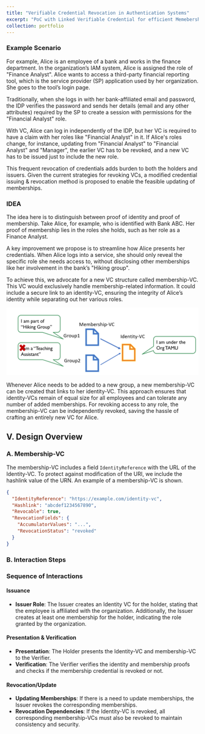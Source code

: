 ```yaml
---
title: "Verifiable Credential Revocation in Authentication Systems"
excerpt: "PoC with Linked Verifiable Credential for efficient Memebership Revocation<br/>"
collection: portfolio
---
```


### Example Scenario

For example, Alice is an employee of a bank and works in the finance department. In the organization’s IAM system, Alice is assigned the role of "Finance Analyst". Alice wants to access a third-party financial reporting tool, which is the service provider (SP) application used by her organization. She goes to the tool’s login page.

Traditionally, when she logs in with her bank-affiliated email and password, the IDP verifies the password and sends her details (email and any other attributes) required by the SP to create a session with permissions for the "Financial Analyst" role.

With VC, Alice can log in independently of the IDP, but her VC is required to have a claim with her roles like "Financial Analyst" in it. If Alice's roles change, for instance, updating from "Financial Analyst" to "Financial Analyst" and "Manager", the earlier VC has to be revoked, and a new VC has to be issued just to include the new role.

This frequent revocation of credentials adds burden to both the holders and issuers. Given the current strategies for revoking VCs, a modified credential issuing & revocation method is proposed to enable the feasible updating of memberships. 


### IDEA

The idea here is to distinguish between proof of identity and proof of membership. Take Alice, for example, who is identified with Bank ABC. Her proof of membership lies in the roles she holds, such as her role as a Finance Analyst.

A key improvement we propose is to streamline how Alice presents her credentials. When Alice logs into a service, she should only reveal the specific role she needs access to, without disclosing other memberships like her involvement in the bank’s "Hiking group".

To achieve this, we advocate for a new VC structure called membership-VC. This VC would exclusively handle membership-related information. It could include a secure link to an identity-VC, ensuring the integrity of Alice’s identity while separating out her various roles.

![VC Linking Framework](/images/PP1.png)

Whenever Alice needs to be added to a new group, a new membership-VC can be created that links to her identity-VC. This approach ensures that identity-VCs remain of equal size for all employees and can tolerate any number of added memberships. For revoking access to any role, the membership-VC can be independently revoked, saving the hassle of crafting an entirely new VC for Alice.


## V. Design Overview

### A. Membership-VC

The membership-VC includes a field `IdentityReference` with the URL of the Identity-VC. To protect against modification of the URI, we include the hashlink value of the URN. An example of a membership-VC is shown.

```json
{
  "IdentityReference": "https://example.com/identity-vc",
  "Hashlink": "abcdef1234567890",
  "Revocable": true,
  "RevocationFields": {
    "AccumulatorValues": "...",
    "RevocationStatus": "revoked"
  }
}
```
### B. Interaction Steps

### Sequence of Interactions

#### Issuance

- **Issuer Role**: The Issuer creates an Identity VC for the holder, stating that the employee is affiliated with the organization. Additionally, the Issuer creates at least one membership for the holder, indicating the role granted by the organization.

#### Presentation & Verification

- **Presentation**: The Holder presents the Identity-VC and membership-VC to the Verifier.
- **Verification**: The Verifier verifies the identity and membership proofs and checks if the membership credential is revoked or not.

#### Revocation/Update

- **Updating Memberships**: If there is a need to update memberships, the Issuer revokes the corresponding memberships.
- **Revocation Dependencies**: If the Identity-VC is revoked, all corresponding membership-VCs must also be revoked to maintain consistency and security.


